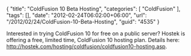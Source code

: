 {
	"title": "ColdFusion 10 Beta Hosting",
	"categories": [
		"ColdFusion"
	],
	"tags": [],
	"date": "2012-02-24T06:02:00+06:00",
	"url": "/2012/02/24/ColdFusion-10-Beta-Hosting",
	"guid": "4535"
}

Interested in trying ColdFusion 10 for free on a public server? Hostek is offering a free, limited time, ColdFusion 10 hosting plan. Details here: <a href="http://hostek.com/hosting/coldfusion/coldfusion10-hosting.asp">http://hostek.com/hosting/coldfusion/coldfusion10-hosting.asp</a>.